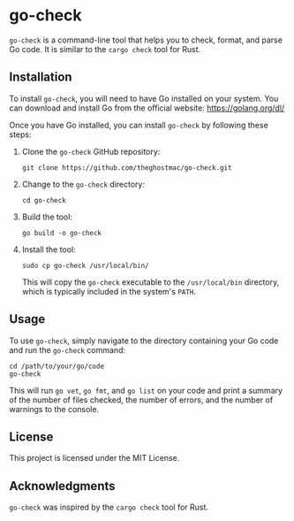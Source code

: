 # go-check

`go-check` is a command-line tool that helps you to check, format, and parse Go code. It is similar to the `cargo check` tool for Rust.

## Installation

To install `go-check`, you will need to have Go installed on your system. You can download and install Go from the official website: https://golang.org/dl/

Once you have Go installed, you can install `go-check` by following these steps:

1. Clone the `go-check` GitHub repository:

   ```
   git clone https://github.com/theghostmac/go-check.git
   ```

2. Change to the `go-check` directory:

   ```
   cd go-check
   ```

3. Build the tool:

   ```
   go build -o go-check
   ```

4. Install the tool:

   ```
   sudo cp go-check /usr/local/bin/
   ```

   This will copy the `go-check` executable to the `/usr/local/bin` directory, which is typically included in the system's `PATH`.

## Usage

To use `go-check`, simply navigate to the directory containing your Go code and run the `go-check` command:

```
cd /path/to/your/go/code
go-check
```

This will run `go vet`, `go fmt`, and `go list` on your code and print a summary of the number of files checked, the number of errors, and the number of warnings to the console.

## License

This project is licensed under the MIT License.

## Acknowledgments

`go-check` was inspired by the `cargo check` tool for Rust.